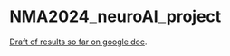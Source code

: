 # NMA2024_neuroAI_project

[Draft of results so far on google doc](https://docs.google.com/document/d/1_mnajyBnvYJWEE8svHrg8WpVroXbP-Zrss6-3kZ1b_k/edit?usp=sharing).
